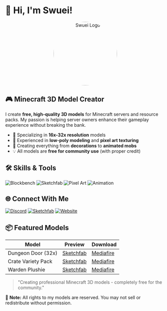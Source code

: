 # 👋 Hi, I'm Swuei!

<p align="center">
  <img src="https://i.ibb.co/MDhCjGRL/eye-block.png" alt="Swuei Logo" width="200" style="border-radius: 50%;">
</p>

## 🎮 Minecraft 3D Model Creator

I create **free, high-quality 3D models** for Minecraft servers and resource packs. My passion is helping server owners enhance their gameplay experience without breaking the bank.

- 🔧 Specializing in **16x-32x resolution** models
- 🎨 Experienced in **low-poly modeling** and **pixel art texturing**
- 🤖 Creating everything from **decorations** to **animated mobs**
- 💡 All models are **free for community use** (with proper credit)

## 🛠️ Skills & Tools

![Blockbench](https://img.shields.io/badge/-Blockbench-3D7AB1?style=flat&logo=blockbench&logoColor=white)
![Sketchfab](https://img.shields.io/badge/-Sketchfab-1CAAD9?style=flat&logo=sketchfab&logoColor=white)
![Pixel Art](https://img.shields.io/badge/-Pixel_Art-FF66FF?style=flat)
![Animation](https://img.shields.io/badge/-Animation-00CCFF?style=flat)

## 🌐 Connect With Me

[![Discord](https://img.shields.io/badge/Discord-Swuei-5865F2?style=for-the-badge&logo=discord&logoColor=white)](https://discord.com/users/817968354979610624)
[![Sketchfab](https://img.shields.io/badge/Sketchfab-Portfolio-1CAAD9?style=for-the-badge&logo=sketchfab&logoColor=white)](https://sketchfab.com/Swuei)
[![Website](https://img.shields.io/badge/Website-Downloads-00AA00?style=for-the-badge)](https://swuei.github.io/downloads.html)

## 📦 Featured Models

| Model | Preview | Download |
|-------|---------|----------|
| Dungeon Door (32x) | [Sketchfab](https://sketchfab.com/models/cc121d18e1954fd8adf45332f74461ac) | [Mediafire](https://www.mediafire.com/file/g42qty34iupq8xr/Dungeon_Door.zip/file) |
| Crate Variety Pack | [Sketchfab](https://sketchfab.com/models/fabae8c8beec464c823d73da8e66f691) | [Mediafire](https://www.mediafire.com/file/frwv10f1x7lvxy9/Crates_Pack.zip/file) |
| Warden Plushie | [Sketchfab](https://sketchfab.com/models/b1fe9168a461423d969872b57314414a) | [Mediafire](https://www.mediafire.com/file/dy76vpmoti9n1z7/Warden_Plushie.zip/file) |

> "Creating professional Minecraft 3D models - completely free for the community."

📜 **Note:** All rights to my models are reserved. You may not sell or redistribute without permission.
